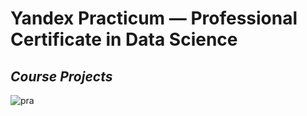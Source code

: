 # Yandex Practicum — Professional Certificate in Data Science

## _Course Projects_

![pra](https://user-images.githubusercontent.com/101647250/174258608-cab4a61d-3680-4510-bc6f-c8b58fac50fa.jpg)
